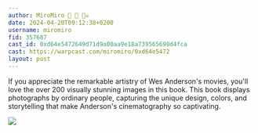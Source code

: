 ```yaml
---
author: MiroMiro 🎩 🔵 🏴‍☠️
date: 2024-04-20T09:12:38+0200
username: miromiro
fid: 357687
cast_id: 0xd64e5472649d71d9a00aa9e18a739565698d4fca
cast: https://warpcast.com/miromiro/0xd64e5472
layout: post
---
```

If you appreciate the remarkable artistry of Wes Anderson's movies, you'll love the over 200 visually stunning images in this book. This book displays photographs by ordinary people, capturing the unique design, colors, and storytelling that make Anderson's cinematography so captivating.  

![](https://imagedelivery.net/BXluQx4ige9GuW0Ia56BHw/a392939d-fefa-48bf-9214-8559db86f300/original)